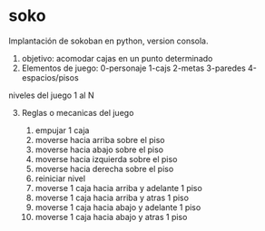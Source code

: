 # soko
Implantación de sokoban en python, version consola. 
1.  objetivo: acomodar cajas en un punto determinado
2.  Elementos de juego:
0-personaje
1-cajs
2-metas
3-paredes
4-espacios/pisos

niveles del juego 1 al N

3. Reglas o mecanicas del juego

   1. empujar 1 caja
   2. moverse hacia arriba sobre el piso
   3. moverse hacia abajo sobre el piso
   4. moverse hacia izquierda sobre el piso
   5. moverse hacia derecha sobre el piso
   6. reiniciar nivel
   7. moverse 1 caja hacia arriba y  adelante 1 piso
   8. moverse 1 caja hacia arriba y atras 1 piso
   9. moverse 1 caja hacia abajo y adelante 1 piso
   10. moverse 1 caja hacia abajo y atras 1 piso 

